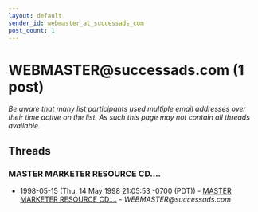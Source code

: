 ```yaml
---
layout: default
sender_id: webmaster_at_successads_com
post_count: 1
---
```


# WEBMASTER<span>@</span>successads.com (1 post)

_Be aware that many list participants used multiple email addresses over their time active on the list. As such this page may not contain all threads available._

## Threads

### MASTER MARKETER RESOURCE CD....
+ 1998-05-15 (Thu, 14 May 1998 21:05:53 -0700 (PDT)) - [MASTER MARKETER RESOURCE CD....](/archive/1998/05/8d045d98698c3b7c77080815887489ca15b83425f482e9bcc552f3faa1caeb46) - _WEBMASTER@successads.com_

